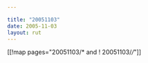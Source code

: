 ```yaml
---

title: "20051103"
date: 2005-11-03
layout: rut
---
```


[[!map pages="20051103/* and ! 20051103/*/*"]]
